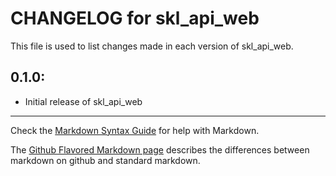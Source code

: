 # CHANGELOG for skl_api_web

This file is used to list changes made in each version of skl_api_web.

## 0.1.0:

* Initial release of skl_api_web

- - - 
Check the [Markdown Syntax Guide](http://daringfireball.net/projects/markdown/syntax) for help with Markdown.

The [Github Flavored Markdown page](http://github.github.com/github-flavored-markdown/) describes the differences between markdown on github and standard markdown.
